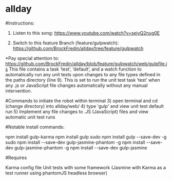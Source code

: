 # allday

#Instructions:

1)  Listen to this song:  https://www.youtube.com/watch?v=sejyQ2nug0E

2)  Switch to this feature Branch (feature/gulpwatch): https://github.com/BrockFredin/allday/tree/feature/gulpwatch

*Pay special attention to: https://github.com/BrockFredin/allday/blob/feature/gulpwatch/web/gulpfile.js
This file contains a task ‘test’, ‘default’, and a watch function to automatically run any unit tests upon changes to any file types defined in the paths directory (line 9).  This is set to run the unit test task ‘test’ when any .js or JavaScript file changes automatically without any manual intervention.  

#Commands to initiate the robot within terminal
3) open terminal and cd (change directory) into allday/web/
4) type 'gulp' and view unit test default run
5) Implement any file changes to .JS (JavaScript) files and view automatic unit test runs

#Notable install commands:

npm install gulp-karma
npm install gulp
sudo npm install gulp --save-dev -g
sudo npm install --save-dev gulp-jasmine-phantom -g
npm install --save-dev gulp-jasmine-phantom -g
npm install --save-dev gulp-jasmine

#Requires

Karma config file
Unit tests with some framework (Jasmine with Karma as a test runner using phantomJS headless browser)
